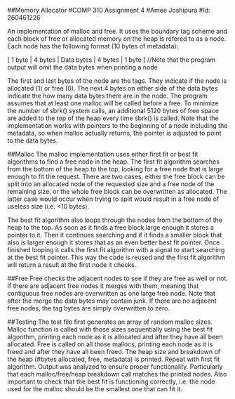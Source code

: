 ##Memory Allocator
#COMP 310 Assignment 4
#Amee Joshipura
#Id: 260461226

An implementation of malloc and free. It uses the boundary tag scheme and each block of free or allocated memory on the heap is refered to as a node. Each node has the following format (10 bytes of metadata):

[ 1 byte | 4 bytes | Data bytes | 4 bytes | 1 byte ] //Note that the program output will omit the data bytes when printing a node

The first and last bytes of the node are the tags. They indicate if the node is allocated (1) or free (0). The next 4 bytes on either side of the data bytes indicate the how many data bytes there are in the node. The program assumes that at least one malloc will be called before a free. To minimize the number of sbrk() system calls, an additional 5120 bytes of free space are added to the top of the heap every time sbrk() is called. Note that the implementation works with pointers to the beginning of a node including the metadata, so when malloc actually returns, the pointer is adjusted to point to the data bytes.

##Malloc
The malloc implementation uses either first fit or best fit algorithms to find a free node in the heap. The first fit algorithm searches from the bottom of the heap to the top, looking for a free node that is large enough to fit the request. There are two cases, either the free block can be split into an allocated node of the requested size and a free node of the remaining size, or the whole free block can be overwritten as allocated. The latter case would occur when trying to split would result in a free node of useless size (i.e. <10 bytes).

The best fit algorithm also loops through the nodes from the bottom of the heap to the top. As soon as it finds a free block large enough it stores a pointer to it. Then it continues searching and if it finds a smaller block that also is larger enough it stores that as an even better best fit pointer. Once finished looping it calls the first fit algorithm with a signal to start searching at the best fit pointer. This way the code is reused and the first fit algorithm will return a result at the first node it checks.

##Free
Free checks the adjacent nodes to see if they are free as well or not. If there are adjacent free nodes it merges with them, meaning that contiguous free nodes are overwritten as one large free node. Note that after the merge the data bytes may contain junk. If there are no adjacent free nodes, the tag bytes are simply overwritten to zero.

##Testing
The test file first generates an array of random malloc sizes.
Malloc function is called with those sizes sequentially using the best fit algorithm, printing each node as it is allocated and after they have all been allocated.
Free is called on all those mallocs, printing each node as it is freed and after they have all been freed.
The heap size and breakdown of the heap (#bytes allocated, free, metadata) is printed.
Repeat with first fit algorithm.
Output was analyzed to ensure proper functionality. Particularly that each malloc/free/heap breakdown call matches the printed nodes. Also important to check that the best fit is functioning correctly, i.e. the node used for the malloc should be the smallest one that can fit it.

